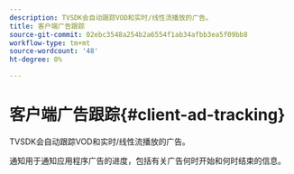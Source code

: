 ```yaml
---
description: TVSDK会自动跟踪VOD和实时/线性流播放的广告。
title: 客户端广告跟踪
source-git-commit: 02ebc3548a254b2a6554f1ab34afbb3ea5f09bb8
workflow-type: tm+mt
source-wordcount: '48'
ht-degree: 0%

---
```


# 客户端广告跟踪{#client-ad-tracking}

TVSDK会自动跟踪VOD和实时/线性流播放的广告。

通知用于通知应用程序广告的进度，包括有关广告何时开始和何时结束的信息。
